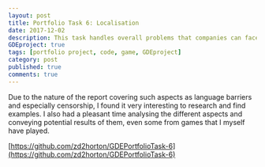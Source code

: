 ```yaml
---
layout: post
title: Portfolio Task 6: Localisation
date: 2017-12-02
description: This task handles overall problems that companies can face when localising their games.
GDEproject: true
tags: [portfolio project, code, game, GDEproject]
category: post
published: true
comments: true
---
```

Due to the nature of the report covering such aspects as language barriers and especially censorship, I found it very interesting to research and find examples. I also had a pleasant time analysing the different aspects and conveying potential results of them, even some from games that I myself have played.

[https://github.com/zd2horton/GDEPortfolioTask-6](https://github.com/zd2horton/GDEPortfolioTask-6)
